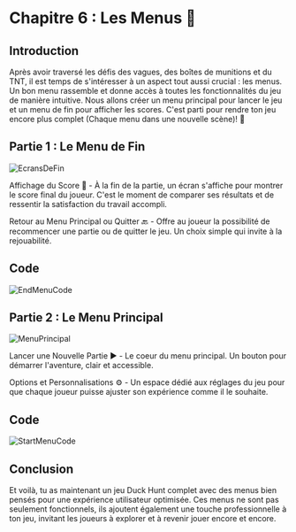 # Chapitre 6 : Les Menus 📝
## Introduction
Après avoir traversé les défis des vagues, des boîtes de munitions et du TNT, il est temps de s'intéresser à un aspect tout aussi crucial : les menus. Un bon menu rassemble et donne accès à toutes les fonctionnalités du jeu de manière intuitive. Nous allons créer un menu principal pour lancer le jeu et un menu de fin pour afficher les scores. C'est parti pour rendre ton jeu encore plus complet (Chaque menu dans une nouvelle scène)! 🚀

## Partie 1 : Le Menu de Fin

![EcransDeFin](Images/EcransDeFin.png)

Affichage du Score 🎯 - À la fin de la partie, un écran s'affiche pour montrer le score final du joueur. C'est le moment de comparer ses résultats et de ressentir la satisfaction du travail accompli.

Retour au Menu Principal ou Quitter 🔙 - Offre au joueur la possibilité de recommencer une partie ou de quitter le jeu. Un choix simple qui invite à la rejouabilité.

## Code 

![EndMenuCode](Images/EndMenuCode.png)

## Partie 2 : Le Menu Principal

![MenuPrincipal](Images/MenuPrincipal.png)

Lancer une Nouvelle Partie ▶️ - Le coeur du menu principal. Un bouton pour démarrer l'aventure, clair et accessible.

Options et Personnalisations ⚙️ - Un espace dédié aux réglages du jeu pour que chaque joueur puisse ajuster son expérience comme il le souhaite.

## Code 

![StartMenuCode](Images/StartMenuCode.png)

## Conclusion

Et voilà, tu as maintenant un jeu Duck Hunt complet avec des menus bien pensés pour une expérience utilisateur optimisée. Ces menus ne sont pas seulement fonctionnels, ils ajoutent également une touche professionnelle à ton jeu, invitant les joueurs à explorer et à revenir jouer encore et encore.
